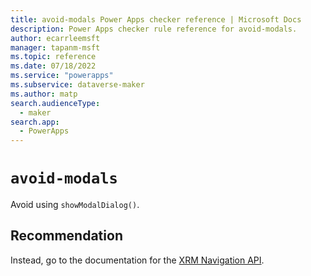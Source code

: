 ```yaml
---
title: avoid-modals Power Apps checker reference | Microsoft Docs
description: Power Apps checker rule reference for avoid-modals.
author: ecarrleemsft
manager: tapanm-msft
ms.topic: reference
ms.date: 07/18/2022
ms.service: "powerapps"
ms.subservice: dataverse-maker
ms.author: matp
search.audienceType: 
  - maker
search.app: 
  - PowerApps
---
```

# `avoid-modals`

Avoid using `showModalDialog()`.

## Recommendation

Instead, go to the documentation for the [XRM Navigation API](/powerapps/developer/model-driven-apps/clientapi/reference/xrm-navigation).
